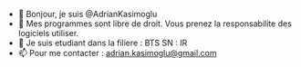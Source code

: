- 👋 Bonjour, je suis @AdrianKasimoglu
- 👀 Mes programmes sont libre de droit. Vous prenez la responsabilite des logiciels utiliser.
- 🌱 Je suis etudiant dans la filiere : BTS SN : IR
- 📫 Pour me contacter : adrian.kasimoglu@gmail.com


